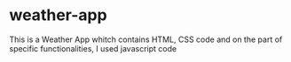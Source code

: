 # weather-app
This is a Weather App whitch contains HTML, CSS code and on the part of specific functionalities, I used javascript code
